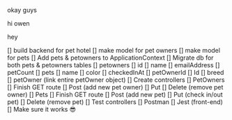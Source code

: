 okay guys

hi owen

hey

[] build backend for pet hotel
    [] make model for pet owners
    [] make model for pets
    [] Add pets & petowners to ApplicationContext
    [] Migrate db for both pets & petowners tables
        [] petowners
            [] id
            [] name
            [] emailAddress
            [] petCount
        [] pets
            [] name
            [] color
            [] checkedInAt
            [] petOwnerId
            [] Id
            [] breed
            [] petOwner (link entire petOwner object)
    [] Create controllers
        [] PetOwners
            [] Finish GET route
            [] Post (add new pet owner)
            [] Put 
            [] Delete (remove pet owner)
        [] Pets
            [] Finish GET route
            [] Post (add new pet)
            [] Put (check in/out pet)
            [] Delete (remove pet)
    [] Test controllers
        [] Postman
        [] Jest (front-end)
    [] Make sure it works 😎
